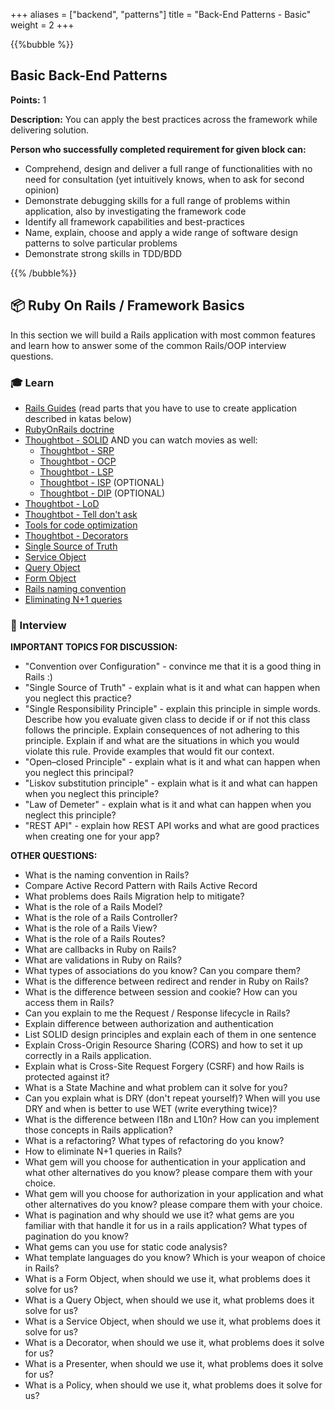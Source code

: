+++ aliases = ["backend", "patterns"]
title = "Back-End Patterns - Basic"
weight = 2 +++

{{%bubble %}}

## Basic Back-End Patterns

**Points:** 1

**Description:** You can apply the best practices across the framework while delivering solution.

**Person who successfully completed requirement for given block can:**

- Comprehend, design and deliver a full range of functionalities with no need for consultation (yet intuitively knows, when to ask for second opinion)
- Demonstrate debugging skills for a full range of problems within application, also by investigating the framework code
- Identify all framework capabilities and best-practices
- Name, explain, choose and apply a wide range of software design patterns to solve particular problems
- Demonstrate strong skills in TDD/BDD

{{% /bubble%}}

## 📦 Ruby On Rails / Framework Basics

In this section we will build a Rails application with most common features and learn how to answer some of the common Rails/OOP interview questions.

### 🎓 Learn

- [Rails Guides](https://guides.rubyonrails.org/) (read parts that you have to use to create application described in katas below)
- [RubyOnRails doctrine](https://rubyonrails.org/doctrine/)
- [Thoughtbot - SOLID](https://thoughtbot.com/blog/back-to-basics-solid) AND you can watch movies as well:
    - [Thoughtbot - SRP](https://thoughtbot.com/upcase/videos/single-responsibility-principle)
    - [Thoughtbot - OCP](https://thoughtbot.com/upcase/videos/open-closed-principle)
    - [Thoughtbot - LSP](https://thoughtbot.com/upcase/videos/liskov-substitution-principle)
    - [Thoughtbot - ISP](https://thoughtbot.com/upcase/videos/interface-segregation-principle) (OPTIONAL)
    - [Thoughtbot - DIP](https://thoughtbot.com/upcase/videos/dependency-inversion-principle) (OPTIONAL)
- [Thoughtbot - LoD](https://thoughtbot.com/upcase/videos/law-of-demeter)
- [Thoughtbot - Tell don't ask](https://thoughtbot.com/blog/tell-dont-ask)
- [Tools for code optimization](https://infinum.com/the-capsized-eight/top-8-tools-for-ruby-on-rails-code-optimization-and-cleanup)
- [Thoughtbot - Decorators](https://thoughtbot.com/blog/decorators-compared-to-strategies-composites-and)
- [Single Source of Truth](https://edunceputans.medium.com/single-source-of-truth-and-problems-with-implication-in-an-organisation-588883492133)
- [Service Object](https://medium.com/selleo/essential-rubyonrails-patterns-part-1-service-objects-1af9f9573ca1)
- [Query Object](https://medium.com/selleo/essential-rubyonrails-patterns-part-2-query-objects-4b253f4f4539)
- [Form Object](https://medium.com/selleo/essential-rubyonrails-patterns-form-objects-b199aada6ec9)
- [Rails naming convention](https://medium.com/selleo/a-subjective-guide-to-naming-stuff-in-ruby-on-rails-classes-b44928b6c49a)
- [Eliminating N+1 queries](https://semaphoreci.com/blog/2017/08/09/faster-rails-eliminating-n-plus-one-queries.html)

### 🎤 Interview

**IMPORTANT TOPICS FOR DISCUSSION:**

- "Convention over Configuration" - convince me that it is a good thing in Rails :)
- "Single Source of Truth" - explain what is it and what can happen when you neglect this practice?
- "Single Responsibility Principle" - explain this principle in simple words. Describe how you evaluate given class to decide if or if not this class follows the principle. Explain consequences of not adhering to this principle. Explain if and what are the situations in which you would violate this rule. Provide examples that would fit our context.
- "Open–closed Principle" - explain what is it and what can happen when you neglect this principal?
- "Liskov substitution principle" - explain what is it and what can happen when you neglect this principle?
- "Law of Demeter" - explain what is it and what can happen when you neglect this principle?
- "REST API" - explain how REST API works and what are good practices when creating one for your app?

**OTHER QUESTIONS:**

- What is the naming convention in Rails?
- Compare Active Record Pattern with Rails Active Record
- What problems does Rails Migration help to mitigate?
- What is the role of a Rails Model?
- What is the role of a Rails Controller?
- What is the role of a Rails View?
- What is the role of a Rails Routes?
- What are callbacks in Ruby on Rails?
- What are validations in Ruby on Rails?
- What types of associations do you know? Can you compare them?
- What is the difference between redirect and render in Ruby on Rails?
- What is the difference between session and cookie? How can you access them in Rails?
- Can you explain to me the Request / Response lifecycle in Rails?
- Explain difference between authorization and authentication
- List SOLID design principles and explain each of them in one sentence
- Explain Cross-Origin Resource Sharing (CORS) and how to set it up correctly in a Rails application.
- Explain what is Cross-Site Request Forgery (CSRF) and how Rails is protected against it?
- What is a State Machine and what problem can it solve for you?
- Can you explain what is DRY (don't repeat yourself)? When will you use DRY and when is better to use WET (write everything twice)?
- What is the difference between I18n and L10n? How can you implement those concepts in Rails application?
- What is a refactoring? What types of refactoring do you know?
- How to eliminate N+1 queries in Rails?
- What gem will you choose for authentication in your application and what other alternatives do you know? please compare them with your choice.
- What gem will you choose for authorization in your application and what other alternatives do you know? please compare them with your choice.
- What is pagination and why should we use it? what gems are you familiar with that handle it for us in a rails application? What types of pagination do you know?
- What gems can you use for static code analysis?
- What template languages do you know? Which is your weapon of choice in Rails?
- What is a Form Object, when should we use it, what problems does it solve for us?
- What is a Query Object, when should we use it, what problems does it solve for us?
- What is a Service Object, when should we use it, what problems does it solve for us?
- What is a Decorator, when should we use it, what problems does it solve for us?
- What is a Presenter, when should we use it, what problems does it solve for us?
- What is a Policy, when should we use it, what problems does it solve for us?
